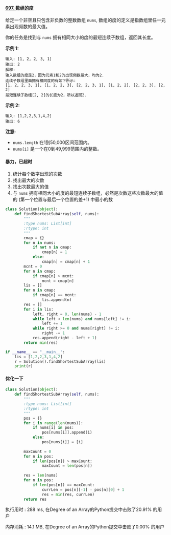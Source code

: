 #### [697. 数组的度](https://leetcode-cn.com/problems/degree-of-an-array/)

给定一个非空且只包含非负数的整数数组 `nums`, 数组的度的定义是指数组里任一元素出现频数的最大值。

你的任务是找到与 `nums` 拥有相同大小的度的最短连续子数组，返回其长度。

**示例 1:**

```
输入: [1, 2, 2, 3, 1]
输出: 2
解释: 
输入数组的度是2，因为元素1和2的出现频数最大，均为2.
连续子数组里面拥有相同度的有如下所示:
[1, 2, 2, 3, 1], [1, 2, 2, 3], [2, 2, 3, 1], [1, 2, 2], [2, 2, 3], [2, 2]
最短连续子数组[2, 2]的长度为2，所以返回2.
```

**示例 2:**

```
输入: [1,2,2,3,1,4,2]
输出: 6
```

**注意:**

- `nums.length` 在1到50,000区间范围内。
- `nums[i]` 是一个在0到49,999范围内的整数。



#### 暴力，已超时

1. 统计每个数字出现的次数
2. 找出最大的次数
3. 找出次数最大的值
4. 与 `nums` 拥有相同大小的度的最短连续子数组，必然是次数这些次数最大的值的 (第一个位置与最后一个位置的差+1) 中最小的数

```python
class Solution(object):
    def findShortestSubArray(self, nums):
        """
        :type nums: List[int]
        :rtype: int
        """
        cmap = {}
        for n in nums:
            if not n in cmap:
                cmap[n] = 1
            else:
                cmap[n] = cmap[n] + 1
        mcnt = 0
        for n in cmap:
            if cmap[n] > mcnt:
                mcnt = cmap[n]
        lis = []
        for n in cmap:
            if cmap[n] == mcnt:
                lis.append(n)
        res = []
        for i in lis:
            left, right = 0, len(nums) - 1
            while left < len(nums) and nums[left] != i:
                left += 1
            while right >= 0 and nums[right] != i:
                right -= 1
            res.append(right - left + 1)
        return min(res)

if __name__ == "__main__":
    lis = [1,2,2,3,1,4,2]
    r = Solution().findShortestSubArray(lis)
    print(r)
```



#### 优化一下

```python
class Solution(object):
    def findShortestSubArray(self, nums):
        """
        :type nums: List[int]
        :rtype: int
        """
        pos = {}
        for i in range(len(nums)):
            if nums[i] in pos:
                pos[nums[i]].append(i)
            else:
                pos[nums[i]] = [i]
        
        maxCount = 0
        for n in pos:
            if len(pos[n]) > maxCount:
                maxCount = len(pos[n])
        
        res = len(nums)
        for n in pos:
            if len(pos[n]) == maxCount:
                currLen = pos[n][-1] - pos[n][0] + 1
                res = min(res, currLen)
        return res
```

执行用时 : 288 ms, 在Degree of an Array的Python提交中击败了20.91% 的用户

内存消耗 : 14.1 MB, 在Degree of an Array的Python提交中击败了0.00% 的用户